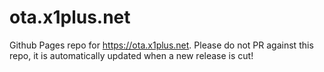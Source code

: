 # ota.x1plus.net

Github Pages repo for https://ota.x1plus.net. Please do not PR against this repo, it is automatically updated when a new release is cut!
